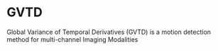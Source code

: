 # GVTD
Global Variance of Temporal Derivatives (GVTD) is a motion detection method for multi-channel Imaging Modalities
